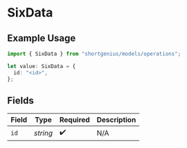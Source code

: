 # SixData

## Example Usage

```typescript
import { SixData } from "shortgenius/models/operations";

let value: SixData = {
  id: "<id>",
};
```

## Fields

| Field              | Type               | Required           | Description        |
| ------------------ | ------------------ | ------------------ | ------------------ |
| `id`               | *string*           | :heavy_check_mark: | N/A                |